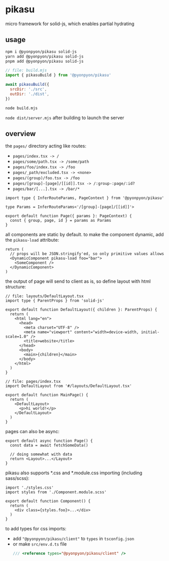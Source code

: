 # pikasu

micro framework for solid-js, which enables partial hydrating

## usage

```sh
npm i @pyonpyon/pikasu solid-js
yarn add @pyonpyon/pikasu solid-js
pnpm add @pyonpyon/pikasu solid-js
```

```js
// file: build.mjs
import { pikasuBuild } from '@pyonpyon/pikasu'

await pikasuBuild({
  srcDir: './src',
  outDir: './dist',
})
```

`node build.mjs`

`node dist/server.mjs` after building to launch the server

## overview

the `pages/` directory acting like routes:

- `pages/index.tsx -> /`
- `pages/some/path.tsx -> /some/path`
- `pages/foo/index.tsx -> /foo`
- `pages/_path/excluded.tsx -> <none>`
- `pages/(group)/foo.tsx -> /foo`
- `pages/[group]-[page]/[[id]].tsx -> /:group-:page/:id?`
- `pages/bar/[...].tsx -> /bar/*`

```tsx
import type { InferRouteParams, PageContext } from '@pyonpyon/pikasu'

type Params = InferRouteParams<'/[group]-[page]/[[id]]'>

export default function Page({ params }: PageContext) {
  const { group, page, id } = params as Params
}
```

all components are static by default. to make the component dynamic, add the `pikasu-load` attribute:

```tsx
return (
  // props will be JSON.stringify'ed, so only primitive values allows
  <DynamicComponent pikasu-load foo="bar">
    <SomeComponent />
  </DynamicComponent>
)
```

the output of page will send to client as is, so define layout with html structure:

```tsx
// file: layouts/DefaultLayout.tsx
import type { ParentProps } from 'solid-js'

export default function DefaultLayout({ children }: ParentProps) {
  return (
    <html lang="en">
      <head>
        <meta charset="UTF-8" />
        <meta name="viewport" content="width=device-width, initial-scale=1.0" />
        <title>website</title>
      </head>
      <body>
        <main>{children}</main>
      </body>
    </html>
  )
}
```

```tsx
// file: pages/index.tsx
import DefaultLayout from '#/layouts/DefaultLayout.tsx'

export default function MainPage() {
  return (
    <DefaultLayout>
      <p>hi world!</p>
    </DefaultLayout>
  )
}
```

pages can also be async:

```tsx
export default async function Page() {
  const data = await fetchSomeData()

  // doing somewhat with data
  return <Layout>...</Layout>
}
```

pikasu also supports *.css and *.module.css importing (including sass/scss):

```tsx
import './styles.css'
import styles from './Component.module.scss'

export default function Component() {
  return (
    <div class={styles.foo}>...</div>
  )
}
```

to add types for css imports:
- add `"@pyonpyon/pikasu/client"` to `types` in `tsconfig.json`
- or make `src/env.d.ts` file
  ```ts
  /// <reference types="@pyonpyon/pikasu/client" />
  ```
